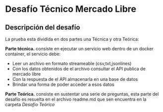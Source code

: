 # Desafío Técnico Mercado Libre
## Descripción del desafío
La prueba esta dividida en dos partes una Técnica y otra Teórica:

**Parte técnica.** consiste en ejecutar un servicio web dentro de un docker container, el servicio debe:
- Leer un archivo en formato streameable (csv,txt,jsonlines)
- Con los datos obtenidos de el archivo consultar el API publica de mercado libre
- Con la respuesta de el API almacenarla en una base de datos
- Brindar una forma de poder acceder a esos datos

**Parte Teórica.** consiste en sustentar una serie de preguntas, esta parte del desafío es resuelta en el archivo readme.md que sen encuentra en la carpeta _Desafio Teórico_